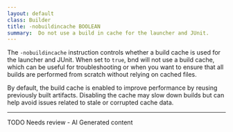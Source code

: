 ```yaml
---
layout: default
class: Builder
title: -nobuildincache BOOLEAN   
summary:  Do not use a build in cache for the launcher and JUnit. 
---
```


The `-nobuildincache` instruction controls whether a build cache is used for the launcher and JUnit. When set to `true`, bnd will not use a build cache, which can be useful for troubleshooting or when you want to ensure that all builds are performed from scratch without relying on cached files.

By default, the build cache is enabled to improve performance by reusing previously built artifacts. Disabling the cache may slow down builds but can help avoid issues related to stale or corrupted cache data.

<hr />
TODO Needs review - AI Generated content